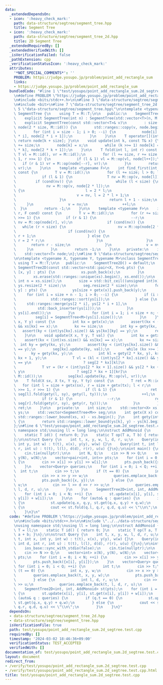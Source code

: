 ```yaml
---
data:
  _extendedDependsOn:
  - icon: ':heavy_check_mark:'
    path: data-structure/segtree/segment_tree.hpp
    title: Segment Tree
  - icon: ':heavy_check_mark:'
    path: data-structure/segtree/segment_tree_2d.hpp
    title: 2D Segment Tree
  _extendedRequiredBy: []
  _extendedVerifiedWith: []
  _isVerificationFailed: false
  _pathExtension: cpp
  _verificationStatusIcon: ':heavy_check_mark:'
  attributes:
    '*NOT_SPECIAL_COMMENTS*': ''
    PROBLEM: https://judge.yosupo.jp/problem/point_add_rectangle_sum
    links:
    - https://judge.yosupo.jp/problem/point_add_rectangle_sum
  bundledCode: "#line 1 \"test/yosupo/point_add_rectangle_sum.2d_segtree.test.cpp\"\
    \n#define PROBLEM \"https://judge.yosupo.jp/problem/point_add_rectangle_sum\"\n\
    \n#include <bits/stdc++.h>\n\n#line 3 \"data-structure/segtree/segment_tree_2d.hpp\"\
    \n#include <bit>\n#line 7 \"data-structure/segtree/segment_tree_2d.hpp\"\n\n#line\
    \ 5 \"data-structure/segtree/segment_tree.hpp\"\n\ntemplate <typename M>\nclass\
    \ SegmentTree {\n    using T = M::T;\n\n   public:\n    SegmentTree() = default;\n\
    \    explicit SegmentTree(int n) : SegmentTree(std::vector<T>(n, M::id())) {}\n\
    \    explicit SegmentTree(const std::vector<T>& v)\n        : size(std::bit_ceil(v.size())),\
    \ node(2 * size, M::id()) {\n        std::ranges::copy(v, node.begin() + size);\n\
    \        for (int i = size - 1; i > 0; --i) {\n            node[i] = M::op(node[2\
    \ * i], node[2 * i + 1]);\n        }\n    }\n\n    T operator[](int k) const {\
    \ return node[k + size]; }\n\n    void update(int k, const T& x) {\n        k\
    \ += size;\n        node[k] = x;\n        while (k >>= 1) node[k] = M::op(node[2\
    \ * k], node[2 * k + 1]);\n    }\n\n    T fold(int l, int r) const {\n       \
    \ T vl = M::id(), vr = M::id();\n        for (l += size, r += size; l < r; l >>=\
    \ 1, r >>= 1) {\n            if (l & 1) vl = M::op(vl, node[l++]);\n         \
    \   if (r & 1) vr = M::op(node[--r], vr);\n        }\n        return M::op(vl,\
    \ vr);\n    }\n\n    template <typename F>\n    int find_first(int l, F cond)\
    \ const {\n        T v = M::id();\n        for (l += size; l > 0; l >>= 1) {\n\
    \            if (l & 1) {\n                T nv = M::op(v, node[l]);\n       \
    \         if (cond(nv)) {\n                    while (l < size) {\n          \
    \              nv = M::op(v, node[2 * l]);\n                        if (cond(nv))\
    \ {\n                            l = 2 * l;\n                        } else {\n\
    \                            v = nv, l = 2 * l + 1;\n                        }\n\
    \                    }\n                    return l + 1 - size;\n           \
    \     }\n                v = nv;\n                ++l;\n            }\n      \
    \  }\n        return -1;\n    }\n\n    template <typename F>\n    int find_last(int\
    \ r, F cond) const {\n        T v = M::id();\n        for (r += size; r > 0; r\
    \ >>= 1) {\n            if (r & 1) {\n                --r;\n                T\
    \ nv = M::op(node[r], v);\n                if (cond(nv)) {\n                 \
    \   while (r < size) {\n                        nv = M::op(node[2 * r + 1], v);\n\
    \                        if (cond(nv)) {\n                            r = 2 *\
    \ r + 1;\n                        } else {\n                            v = nv,\
    \ r = 2 * r;\n                        }\n                    }\n             \
    \       return r - size;\n                }\n                v = nv;\n       \
    \     }\n        }\n        return -1;\n    }\n\n   private:\n    int size;\n\
    \    std::vector<T> node;\n};\n#line 9 \"data-structure/segtree/segment_tree_2d.hpp\"\
    \n\ntemplate <typename X, typename Y, typename M>\nclass SegmentTree2D {\n   \
    \ using T = M::T;\n\n   public:\n    SegmentTree2D() = default;\n    explicit\
    \ SegmentTree2D(const std::vector<std::pair<X, Y>>& pts) {\n        for (auto&\
    \ [x, y] : pts) {\n            xs.push_back(x);\n        }\n        std::ranges::sort(xs);\n\
    \        xs.erase(std::ranges::unique(xs).begin(), xs.end());\n\n        const\
    \ int n = xs.size();\n        size = std::bit_ceil((unsigned int)n);\n       \
    \ ys.resize(2 * size);\n        seg.resize(2 * size);\n\n        for (auto& [x,\
    \ y] : pts) {\n            ys[size + getx(x)].push_back(y);\n        }\n\n   \
    \     for (int i = size + n - 1; i > 0; --i) {\n            if (i >= size) {\n\
    \                std::ranges::sort(ys[i]);\n            } else {\n           \
    \     std::ranges::merge(ys[2 * i], ys[2 * i + 1],\n                         \
    \          std::back_inserter(ys[i]));\n            }\n            ys[i].erase(std::ranges::unique(ys[i]).begin(),\
    \ ys[i].end());\n        }\n        for (int i = 1; i < size + n; ++i) {\n   \
    \         seg[i] = SegmentTree<M>(ys[i].size());\n        }\n    }\n\n    T get(X\
    \ x, Y y) const {\n        int kx = getx(x);\n        assert(kx < (int)xs.size()\
    \ && xs[kx] == x);\n        kx += size;\n        int ky = gety(kx, y);\n     \
    \   assert(ky < (int)ys[kx].size() && ys[kx][ky] == y);\n        return seg[kx][ky];\n\
    \    }\n\n    void update(X x, Y y, T val) {\n        int kx = getx(x);\n    \
    \    assert(kx < (int)xs.size() && xs[kx] == x);\n        kx += size;\n      \
    \  int ky = gety(kx, y);\n        assert(ky < (int)ys[kx].size() && ys[kx][ky]\
    \ == y);\n        seg[kx].update(ky, val);\n        while (kx >>= 1) {\n     \
    \       ky = gety(kx, y);\n            int kl = gety(2 * kx, y), kr = gety(2 *\
    \ kx + 1, y);\n            T vl = (kl < (int)ys[2 * kx].size() && ys[2 * kx][kl]\
    \ == y\n                        ? seg[2 * kx][kl]\n                        : M::id());\n\
    \            T vr = (kr < (int)ys[2 * kx + 1].size() && ys[2 * kx + 1][kr] ==\
    \ y\n                        ? seg[2 * kx + 1][kr]\n                        :\
    \ M::id());\n            seg[kx].update(ky, M::op(vl, vr));\n        }\n    }\n\
    \n    T fold(X sx, X tx, Y sy, Y ty) const {\n        T ret = M::id();\n     \
    \   for (int l = size + getx(sx), r = size + getx(tx); l < r;\n             l\
    \ >>= 1, r >>= 1) {\n            if (l & 1) {\n                ret = M::op(ret,\
    \ seg[l].fold(gety(l, sy), gety(l, ty)));\n                ++l;\n            }\n\
    \            if (r & 1) {\n                --r;\n                ret = M::op(ret,\
    \ seg[r].fold(gety(r, sy), gety(r, ty)));\n            }\n        }\n        return\
    \ ret;\n    }\n\n   private:\n    int size;\n    std::vector<X> xs;\n    std::vector<std::vector<Y>>\
    \ ys;\n    std::vector<SegmentTree<M>> seg;\n\n    int getx(X x) const { return\
    \ std::ranges::lower_bound(xs, x) - xs.begin(); }\n    int gety(int k, Y y) const\
    \ {\n        return std::ranges::lower_bound(ys[k], y) - ys[k].begin();\n    }\n\
    };\n#line 6 \"test/yosupo/point_add_rectangle_sum.2d_segtree.test.cpp\"\nusing\
    \ namespace std;\nusing ll = long long;\n\nstruct AddMonoid {\n    using T = ll;\n\
    \    static T id() { return 0; }\n    static T op(T a, T b) { return a + b; }\n\
    };\n\nstruct Query {\n    int t, x, y, w, l, d, r, u;\n    Query(int t, int x,\
    \ int y, int w) : t(t), x(x), y(y), w(w) {}\n    Query(int t, int l, int d, int\
    \ r, int u) : t(t), l(l), d(d), r(r), u(u) {}\n};\n\nint main() {\n    ios_base::sync_with_stdio(false);\n\
    \    cin.tie(nullptr);\n\n    int N, Q;\n    cin >> N >> Q;\n    vector<int> x(N),\
    \ y(N), w(N);\n    vector<pair<int, int>> pts;\n    for (int i = 0; i < N; ++i)\
    \ {\n        cin >> x[i] >> y[i] >> w[i];\n        pts.push_back({x[i], y[i]});\n\
    \    }\n    vector<Query> queries;\n    for (int i = 0; i < Q; ++i) {\n      \
    \  int t;\n        cin >> t;\n        if (t == 0) {\n            int x, y, w;\n\
    \            cin >> x >> y >> w;\n            queries.emplace_back(t, x, y, w);\n\
    \            pts.push_back({x, y});\n        } else {\n            int l, d, r,\
    \ u;\n            cin >> l >> d >> r >> u;\n            queries.emplace_back(t,\
    \ l, d, r, u);\n        }\n    }\n    SegmentTree2D<int, int, AddMonoid> st(pts);\n\
    \    for (int i = 0; i < N; ++i) {\n        st.update(x[i], y[i], st.get(x[i],\
    \ y[i]) + w[i]);\n    }\n\n    for (auto& q : queries) {\n        if (q.t == 0)\
    \ {\n            st.update(q.x, q.y, st.get(q.x, q.y) + q.w);\n        } else\
    \ {\n            cout << st.fold(q.l, q.r, q.d, q.u) << \"\\n\";\n        }\n\
    \    }\n}\n"
  code: "#define PROBLEM \"https://judge.yosupo.jp/problem/point_add_rectangle_sum\"\
    \n\n#include <bits/stdc++.h>\n\n#include \"../../data-structure/segtree/segment_tree_2d.hpp\"\
    \nusing namespace std;\nusing ll = long long;\n\nstruct AddMonoid {\n    using\
    \ T = ll;\n    static T id() { return 0; }\n    static T op(T a, T b) { return\
    \ a + b; }\n};\n\nstruct Query {\n    int t, x, y, w, l, d, r, u;\n    Query(int\
    \ t, int x, int y, int w) : t(t), x(x), y(y), w(w) {}\n    Query(int t, int l,\
    \ int d, int r, int u) : t(t), l(l), d(d), r(r), u(u) {}\n};\n\nint main() {\n\
    \    ios_base::sync_with_stdio(false);\n    cin.tie(nullptr);\n\n    int N, Q;\n\
    \    cin >> N >> Q;\n    vector<int> x(N), y(N), w(N);\n    vector<pair<int, int>>\
    \ pts;\n    for (int i = 0; i < N; ++i) {\n        cin >> x[i] >> y[i] >> w[i];\n\
    \        pts.push_back({x[i], y[i]});\n    }\n    vector<Query> queries;\n   \
    \ for (int i = 0; i < Q; ++i) {\n        int t;\n        cin >> t;\n        if\
    \ (t == 0) {\n            int x, y, w;\n            cin >> x >> y >> w;\n    \
    \        queries.emplace_back(t, x, y, w);\n            pts.push_back({x, y});\n\
    \        } else {\n            int l, d, r, u;\n            cin >> l >> d >> r\
    \ >> u;\n            queries.emplace_back(t, l, d, r, u);\n        }\n    }\n\
    \    SegmentTree2D<int, int, AddMonoid> st(pts);\n    for (int i = 0; i < N; ++i)\
    \ {\n        st.update(x[i], y[i], st.get(x[i], y[i]) + w[i]);\n    }\n\n    for\
    \ (auto& q : queries) {\n        if (q.t == 0) {\n            st.update(q.x, q.y,\
    \ st.get(q.x, q.y) + q.w);\n        } else {\n            cout << st.fold(q.l,\
    \ q.r, q.d, q.u) << \"\\n\";\n        }\n    }\n}"
  dependsOn:
  - data-structure/segtree/segment_tree_2d.hpp
  - data-structure/segtree/segment_tree.hpp
  isVerificationFile: true
  path: test/yosupo/point_add_rectangle_sum.2d_segtree.test.cpp
  requiredBy: []
  timestamp: '2024-03-02 18:46:36+09:00'
  verificationStatus: TEST_ACCEPTED
  verifiedWith: []
documentation_of: test/yosupo/point_add_rectangle_sum.2d_segtree.test.cpp
layout: document
redirect_from:
- /verify/test/yosupo/point_add_rectangle_sum.2d_segtree.test.cpp
- /verify/test/yosupo/point_add_rectangle_sum.2d_segtree.test.cpp.html
title: test/yosupo/point_add_rectangle_sum.2d_segtree.test.cpp
---
```

